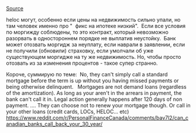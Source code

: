 [Source](https://t.me/canada_finances/79168)

heloc могут, особенно если цены на недвижимость сильно упали, но там человек именно про "  фикс на ипотеке низкий".  Если все условия по моргижду соблюдены, то это контракт, который невозможно разорвать в одностороннем порядке не выплатив неустойку.  Банк может отозвать моргидж за неуплату, если наврали в заявлении, если не получили (обновили) страховку, если умолчали об уже существующем моргидже на ту же недвижимость. Но, чтобы просто отозвать из за изменения процентов - такое супер странно.

Короче, суммирую по теме:  No, they can't simply call a standard mortgage before the term is up without you having missed payments or being otherwise delinquent.   Mortgages are not demand loans (regardless of the amortization). As long as your aren't in the arrears in payment, the bank can't call it in. Legal action generally happens after 120 days of non payment. .... They can choose not to renew your mortgage though. Or call in your other loans (credit cards, LOCs, HELOC... etc)  https://www.reddit.com/r/PersonalFinanceCanada/comments/bav7l2/can_canadian_banks_call_back_your_30_year/